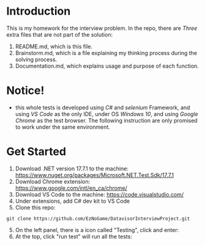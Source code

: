 # Introduction
This is my homework for the interview problem.
In the repo, there are *Three* extra files that are not part of the solution:
1. README.md, which is this file.
3. Brainstorm.md, which is a file explaining my thinking process during the solving process.
4. Documentation.md, which explains usage and purpose of each function.
# Notice!
- this whole tests is developed using *C#* and *selenium* Framework, and using *VS Code* as the only IDE, under OS *Windows 10*, and using *Google Chrome* as the test browser. The following instruction are only promised to work under the same environment.  
# Get Started
1. Download .NET version 17.7.1 to the machine: https://www.nuget.org/packages/Microsoft.NET.Test.Sdk/17.7.1
2. Download Chrome extension: https://www.google.com/intl/en_ca/chrome/
3. Download VS Code to the machine: https://code.visualstudio.com/
4. Under extensions, add C# dev kit to VS Code
5. Clone this repo:
```shell
git clone https://github.com/EzNoGame/DatavisorInterviewProject.git
```
5. On the left panel, there is a icon called "Testing", click and enter:
6. At the top, click "run test" will run all the tests: 